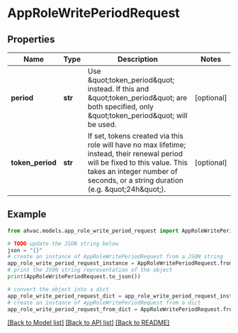 # AppRoleWritePeriodRequest


## Properties

Name | Type | Description | Notes
------------ | ------------- | ------------- | -------------
**period** | **str** | Use \&quot;token_period\&quot; instead. If this and \&quot;token_period\&quot; are both specified, only \&quot;token_period\&quot; will be used. | [optional] 
**token_period** | **str** | If set, tokens created via this role will have no max lifetime; instead, their renewal period will be fixed to this value. This takes an integer number of seconds, or a string duration (e.g. \&quot;24h\&quot;). | [optional] 

## Example

```python
from ahvac.models.app_role_write_period_request import AppRoleWritePeriodRequest

# TODO update the JSON string below
json = "{}"
# create an instance of AppRoleWritePeriodRequest from a JSON string
app_role_write_period_request_instance = AppRoleWritePeriodRequest.from_json(json)
# print the JSON string representation of the object
print(AppRoleWritePeriodRequest.to_json())

# convert the object into a dict
app_role_write_period_request_dict = app_role_write_period_request_instance.to_dict()
# create an instance of AppRoleWritePeriodRequest from a dict
app_role_write_period_request_from_dict = AppRoleWritePeriodRequest.from_dict(app_role_write_period_request_dict)
```
[[Back to Model list]](../README.md#documentation-for-models) [[Back to API list]](../README.md#documentation-for-api-endpoints) [[Back to README]](../README.md)



